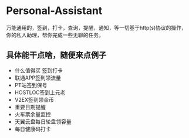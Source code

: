 # Personal-Assistant
万能通用的，签到，打卡，查询，提醒，通知，等一切基于http(s)协议的操作，你的私人助理，帮你完成一些无聊的任务。

## 具体能干点啥，随便来点例子
- 什么值得买 签到打卡
- 联通APP签到领流量
- PT站签到保号
- HOSTLOC签到上元老
- V2EX签到领金币
- 重要日期提醒
- 火车票余量监控
- 天翼云盘每日轮盘领容量
- 每日健康码打卡
